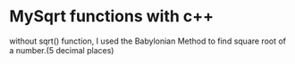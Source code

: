 # MySqrt functions with c++

without sqrt() function, I used the Babylonian Method to find square root of a number.(5 decimal places)
   

